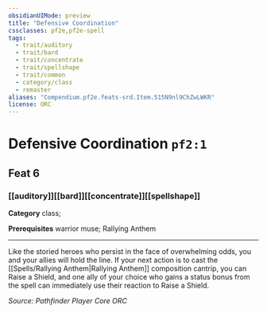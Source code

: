 ```yaml
---
obsidianUIMode: preview
title: "Defensive Coordination"
cssclasses: pf2e,pf2e-spell
tags:
  - trait/auditory
  - trait/bard
  - trait/concentrate
  - trait/spellshape
  - trait/common
  - category/class
  - remaster
aliases: "Compendium.pf2e.feats-srd.Item.515N9nl9ChZwLWKR"
license: ORC
---
```

# Defensive Coordination `pf2:1`
## Feat 6
### [[auditory]][[bard]][[concentrate]][[spellshape]]

**Category** class; 



**Prerequisites** warrior muse; Rallying Anthem
* * *
Like the storied heroes who persist in the face of overwhelming odds, you and your allies will hold the line. If your next action is to cast the [[Spells/Rallying Anthem|Rallying Anthem]] composition cantrip, you can Raise a Shield, and one ally of your choice who gains a status bonus from the spell can immediately use their reaction to Raise a Shield.

*Source: Pathfinder Player Core*
*ORC*
